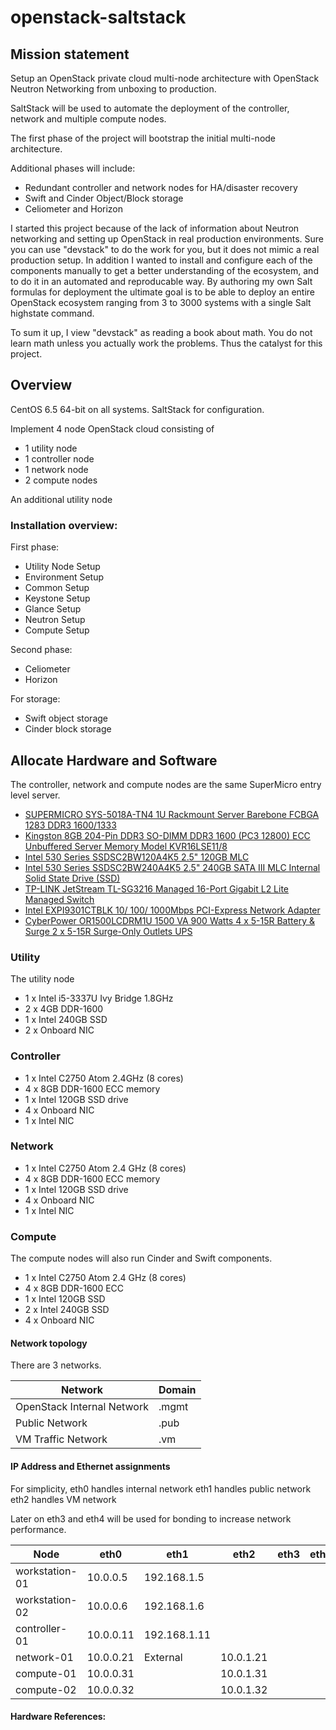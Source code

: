 # openstack-saltstack

## Mission statement

Setup an OpenStack private cloud multi-node architecture with OpenStack Neutron Networking from unboxing to production.

SaltStack will be used to automate the deployment of the controller, network and multiple compute nodes.

The first phase of the project will bootstrap the initial multi-node architecture.

Additional phases will include:
- Redundant controller and network nodes for HA/disaster recovery
- Swift and Cinder Object/Block storage
- Celiometer and Horizon 

I started this project because of the lack of information about Neutron networking and setting up OpenStack in real production environments.  Sure you can use "devstack" to do the work for you, but it does not mimic a real production setup.  In addition I wanted to install and configure each of the components manually to get a better understanding of the ecosystem, and to do it in an automated and reproducable way.  By authoring my own Salt formulas for deployment the ultimate goal is to be able to deploy an entire OpenStack ecosystem ranging from 3 to 3000 systems with a single Salt highstate command.

To sum it up, I view "devstack" as reading a book about math.  You do not learn math unless you actually work the problems.  Thus the catalyst for this project.

## Overview

CentOS 6.5 64-bit on all systems.
SaltStack for configuration.

Implement 4 node OpenStack cloud consisting of
* 1 utility node
* 1 controller node
* 1 network node
* 2 compute nodes

An additional utility node
 
### Installation overview:

First phase:

* Utility Node Setup
* Environment Setup
* Common Setup
* Keystone Setup
* Glance Setup
* Neutron Setup
* Compute Setup 

Second phase:

* Celiometer
* Horizon

For storage:

* Swift object storage
* Cinder block storage

## Allocate Hardware and Software

The controller, network and compute nodes are the same SuperMicro entry level server.

- [SUPERMICRO SYS-5018A-TN4 1U Rackmount Server Barebone FCBGA 1283 DDR3 1600/1333][1]
- [Kingston 8GB 204-Pin DDR3 SO-DIMM DDR3 1600 (PC3 12800) ECC Unbuffered Server Memory Model KVR16LSE11/8][2]
- [Intel 530 Series SSDSC2BW120A4K5 2.5" 120GB MLC][3]
- [Intel 530 Series SSDSC2BW240A4K5 2.5" 240GB SATA III MLC Internal Solid State Drive (SSD)][4]
- [TP-LINK JetStream TL-SG3216 Managed 16-Port Gigabit L2 Lite Managed Switch][5]
- [Intel EXPI9301CTBLK 10/ 100/ 1000Mbps PCI-Express Network Adapter][6]
- [CyberPower OR1500LCDRM1U 1500 VA 900 Watts 4 x 5-15R Battery & Surge 2 x 5-15R Surge-Only Outlets UPS][7]

### Utility

The utility node
* 1 x Intel i5-3337U Ivy Bridge 1.8GHz 
* 2 x 4GB DDR-1600
* 1 x Intel 240GB SSD
* 2 x Onboard NIC

### Controller

* 1 x Intel C2750 Atom 2.4GHz (8 cores)
* 4 x 8GB DDR-1600 ECC memory
* 1 x Intel 120GB SSD drive
* 4 x Onboard NIC
* 1 x Intel NIC

### Network

* 1 x Intel C2750 Atom 2.4 GHz (8 cores)
* 4 x 8GB DDR-1600 ECC memory
* 1 x Intel 120GB SSD drive
* 4 x Onboard NIC
* 1 x Intel NIC

### Compute 

The compute nodes will also run Cinder and Swift components.

* 1 x Intel C2750 Atom 2.4 GHz (8 cores)
* 4 x 8GB DDR-1600 ECC 
* 1 x Intel 120GB SSD
* 2 x Intel 240GB SSD
* 4 x Onboard NIC


#### Network topology

There are 3 networks.

Network                     | Domain	
--------------------------- | ------
OpenStack Internal Network  | .mgmt
Public Network              | .pub
VM Traffic Network          | .vm

#### IP Address and Ethernet assignments

For simplicity,
eth0 handles internal network
eth1 handles public network
eth2 handles VM network

Later on eth3 and eth4 will be used for bonding to increase network performance.

Node           | eth0          | eth1           | eth2           | eth3           | eth4
-------------- | ------------- | -------------- | -------------- | -------------- | -------------- |
workstation-01 | 10.0.0.5      | 192.168.1.5    |                |                |                |
workstation-02 | 10.0.0.6      | 192.168.1.6    |                |                |                |
controller-01  | 10.0.0.11     | 192.168.1.11   |                |                |                |
network-01     | 10.0.0.21     | External       | 10.0.1.21      |                |                |
compute-01     | 10.0.0.31     |                | 10.0.1.31      |                |                |
compute-02     | 10.0.0.32     |                | 10.0.1.32      |                |                |

#### Hardware References:

[1]: http://www.newegg.com/Product/Product.aspx?Item=N82E16816101836
[2]: http://www.newegg.com/Product/Product.aspx?Item=N82E16820239702
[3]: http://www.newegg.com/Product/Product.aspx?Item=20-167-177
[4]: http://www.newegg.com/Product/Product.aspx?Item=20-167-177
[5]: http://www.newegg.com/Product/Product.aspx?Item=N82E16833704093
[6]: http://www.newegg.com/Product/Product.aspx?Item=N82E16833106033
[7]: http://www.newegg.com/Product/Product.aspx?Item=N82E16842102095
